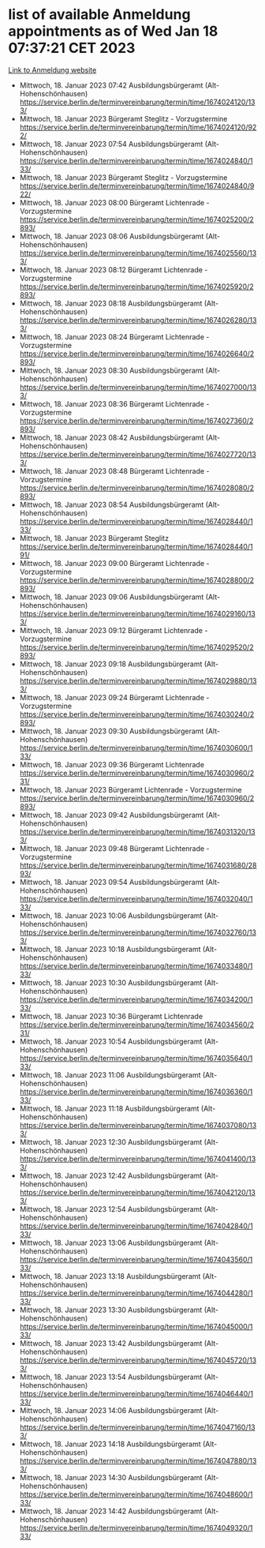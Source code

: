 # list of available Anmeldung appointments as of Wed Jan 18 07:37:21 CET 2023
[Link to Anmeldung website](https://service.berlin.de/terminvereinbarung/termin/tag.php?termin=0&anliegen[]=120686&dienstleisterlist=122210,122217,327316,122219,327312,122227,327314,122231,327346,122243,327348,122252,329742,122260,329745,122262,329748,122254,329751,122271,327278,122273,327274,122277,327276,330436,122280,327294,122282,327290,122284,327292,327539,122291,327270,122285,327266,122286,327264,122296,327268,150230,329760,122301,327282,122297,327286,122294,327284,122312,329763,122314,329775,122304,327330,122311,327334,122309,327332,122281,327352,122279,329772,122276,327324,122274,327326,122267,329766,122246,327318,122251,327320,122257,327322,122208,327298,122226,327300,121362,121364&herkunft=http%3A%2F%2Fservice.berlin.de%2Fdienstleistung%2F120686%2F)
- Mittwoch, 18. Januar 2023 07:42 Ausbildungsbürgeramt (Alt- Hohenschönhausen) https://service.berlin.de/terminvereinbarung/termin/time/1674024120/133/
- Mittwoch, 18. Januar 2023  Bürgeramt Steglitz - Vorzugstermine https://service.berlin.de/terminvereinbarung/termin/time/1674024120/922/
- Mittwoch, 18. Januar 2023 07:54 Ausbildungsbürgeramt (Alt- Hohenschönhausen) https://service.berlin.de/terminvereinbarung/termin/time/1674024840/133/
- Mittwoch, 18. Januar 2023  Bürgeramt Steglitz - Vorzugstermine https://service.berlin.de/terminvereinbarung/termin/time/1674024840/922/
- Mittwoch, 18. Januar 2023 08:00 Bürgeramt Lichtenrade - Vorzugstermine https://service.berlin.de/terminvereinbarung/termin/time/1674025200/2893/
- Mittwoch, 18. Januar 2023 08:06 Ausbildungsbürgeramt (Alt- Hohenschönhausen) https://service.berlin.de/terminvereinbarung/termin/time/1674025560/133/
- Mittwoch, 18. Januar 2023 08:12 Bürgeramt Lichtenrade - Vorzugstermine https://service.berlin.de/terminvereinbarung/termin/time/1674025920/2893/
- Mittwoch, 18. Januar 2023 08:18 Ausbildungsbürgeramt (Alt- Hohenschönhausen) https://service.berlin.de/terminvereinbarung/termin/time/1674026280/133/
- Mittwoch, 18. Januar 2023 08:24 Bürgeramt Lichtenrade - Vorzugstermine https://service.berlin.de/terminvereinbarung/termin/time/1674026640/2893/
- Mittwoch, 18. Januar 2023 08:30 Ausbildungsbürgeramt (Alt- Hohenschönhausen) https://service.berlin.de/terminvereinbarung/termin/time/1674027000/133/
- Mittwoch, 18. Januar 2023 08:36 Bürgeramt Lichtenrade - Vorzugstermine https://service.berlin.de/terminvereinbarung/termin/time/1674027360/2893/
- Mittwoch, 18. Januar 2023 08:42 Ausbildungsbürgeramt (Alt- Hohenschönhausen) https://service.berlin.de/terminvereinbarung/termin/time/1674027720/133/
- Mittwoch, 18. Januar 2023 08:48 Bürgeramt Lichtenrade - Vorzugstermine https://service.berlin.de/terminvereinbarung/termin/time/1674028080/2893/
- Mittwoch, 18. Januar 2023 08:54 Ausbildungsbürgeramt (Alt- Hohenschönhausen) https://service.berlin.de/terminvereinbarung/termin/time/1674028440/133/
- Mittwoch, 18. Januar 2023  Bürgeramt Steglitz https://service.berlin.de/terminvereinbarung/termin/time/1674028440/191/
- Mittwoch, 18. Januar 2023 09:00 Bürgeramt Lichtenrade - Vorzugstermine https://service.berlin.de/terminvereinbarung/termin/time/1674028800/2893/
- Mittwoch, 18. Januar 2023 09:06 Ausbildungsbürgeramt (Alt- Hohenschönhausen) https://service.berlin.de/terminvereinbarung/termin/time/1674029160/133/
- Mittwoch, 18. Januar 2023 09:12 Bürgeramt Lichtenrade - Vorzugstermine https://service.berlin.de/terminvereinbarung/termin/time/1674029520/2893/
- Mittwoch, 18. Januar 2023 09:18 Ausbildungsbürgeramt (Alt- Hohenschönhausen) https://service.berlin.de/terminvereinbarung/termin/time/1674029880/133/
- Mittwoch, 18. Januar 2023 09:24 Bürgeramt Lichtenrade - Vorzugstermine https://service.berlin.de/terminvereinbarung/termin/time/1674030240/2893/
- Mittwoch, 18. Januar 2023 09:30 Ausbildungsbürgeramt (Alt- Hohenschönhausen) https://service.berlin.de/terminvereinbarung/termin/time/1674030600/133/
- Mittwoch, 18. Januar 2023 09:36 Bürgeramt Lichtenrade https://service.berlin.de/terminvereinbarung/termin/time/1674030960/231/
- Mittwoch, 18. Januar 2023  Bürgeramt Lichtenrade - Vorzugstermine https://service.berlin.de/terminvereinbarung/termin/time/1674030960/2893/
- Mittwoch, 18. Januar 2023 09:42 Ausbildungsbürgeramt (Alt- Hohenschönhausen) https://service.berlin.de/terminvereinbarung/termin/time/1674031320/133/
- Mittwoch, 18. Januar 2023 09:48 Bürgeramt Lichtenrade - Vorzugstermine https://service.berlin.de/terminvereinbarung/termin/time/1674031680/2893/
- Mittwoch, 18. Januar 2023 09:54 Ausbildungsbürgeramt (Alt- Hohenschönhausen) https://service.berlin.de/terminvereinbarung/termin/time/1674032040/133/
- Mittwoch, 18. Januar 2023 10:06 Ausbildungsbürgeramt (Alt- Hohenschönhausen) https://service.berlin.de/terminvereinbarung/termin/time/1674032760/133/
- Mittwoch, 18. Januar 2023 10:18 Ausbildungsbürgeramt (Alt- Hohenschönhausen) https://service.berlin.de/terminvereinbarung/termin/time/1674033480/133/
- Mittwoch, 18. Januar 2023 10:30 Ausbildungsbürgeramt (Alt- Hohenschönhausen) https://service.berlin.de/terminvereinbarung/termin/time/1674034200/133/
- Mittwoch, 18. Januar 2023 10:36 Bürgeramt Lichtenrade https://service.berlin.de/terminvereinbarung/termin/time/1674034560/231/
- Mittwoch, 18. Januar 2023 10:54 Ausbildungsbürgeramt (Alt- Hohenschönhausen) https://service.berlin.de/terminvereinbarung/termin/time/1674035640/133/
- Mittwoch, 18. Januar 2023 11:06 Ausbildungsbürgeramt (Alt- Hohenschönhausen) https://service.berlin.de/terminvereinbarung/termin/time/1674036360/133/
- Mittwoch, 18. Januar 2023 11:18 Ausbildungsbürgeramt (Alt- Hohenschönhausen) https://service.berlin.de/terminvereinbarung/termin/time/1674037080/133/
- Mittwoch, 18. Januar 2023 12:30 Ausbildungsbürgeramt (Alt- Hohenschönhausen) https://service.berlin.de/terminvereinbarung/termin/time/1674041400/133/
- Mittwoch, 18. Januar 2023 12:42 Ausbildungsbürgeramt (Alt- Hohenschönhausen) https://service.berlin.de/terminvereinbarung/termin/time/1674042120/133/
- Mittwoch, 18. Januar 2023 12:54 Ausbildungsbürgeramt (Alt- Hohenschönhausen) https://service.berlin.de/terminvereinbarung/termin/time/1674042840/133/
- Mittwoch, 18. Januar 2023 13:06 Ausbildungsbürgeramt (Alt- Hohenschönhausen) https://service.berlin.de/terminvereinbarung/termin/time/1674043560/133/
- Mittwoch, 18. Januar 2023 13:18 Ausbildungsbürgeramt (Alt- Hohenschönhausen) https://service.berlin.de/terminvereinbarung/termin/time/1674044280/133/
- Mittwoch, 18. Januar 2023 13:30 Ausbildungsbürgeramt (Alt- Hohenschönhausen) https://service.berlin.de/terminvereinbarung/termin/time/1674045000/133/
- Mittwoch, 18. Januar 2023 13:42 Ausbildungsbürgeramt (Alt- Hohenschönhausen) https://service.berlin.de/terminvereinbarung/termin/time/1674045720/133/
- Mittwoch, 18. Januar 2023 13:54 Ausbildungsbürgeramt (Alt- Hohenschönhausen) https://service.berlin.de/terminvereinbarung/termin/time/1674046440/133/
- Mittwoch, 18. Januar 2023 14:06 Ausbildungsbürgeramt (Alt- Hohenschönhausen) https://service.berlin.de/terminvereinbarung/termin/time/1674047160/133/
- Mittwoch, 18. Januar 2023 14:18 Ausbildungsbürgeramt (Alt- Hohenschönhausen) https://service.berlin.de/terminvereinbarung/termin/time/1674047880/133/
- Mittwoch, 18. Januar 2023 14:30 Ausbildungsbürgeramt (Alt- Hohenschönhausen) https://service.berlin.de/terminvereinbarung/termin/time/1674048600/133/
- Mittwoch, 18. Januar 2023 14:42 Ausbildungsbürgeramt (Alt- Hohenschönhausen) https://service.berlin.de/terminvereinbarung/termin/time/1674049320/133/
